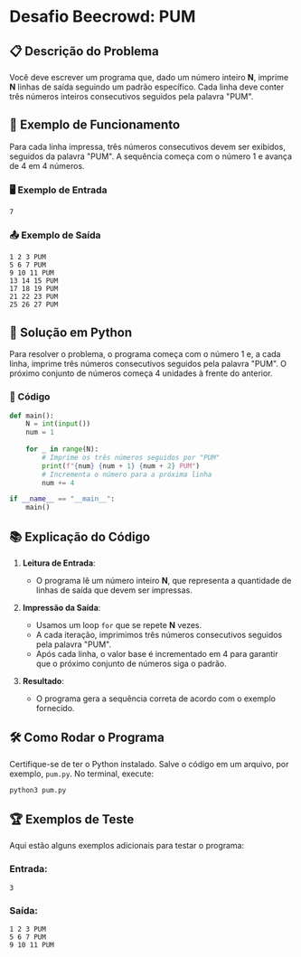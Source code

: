 # Desafio Beecrowd: PUM

## 📋 Descrição do Problema
Você deve escrever um programa que, dado um número inteiro **N**, imprime **N** linhas de saída seguindo um padrão específico. Cada linha deve conter três números inteiros consecutivos seguidos pela palavra "PUM".

## 📝 Exemplo de Funcionamento
Para cada linha impressa, três números consecutivos devem ser exibidos, seguidos da palavra "PUM". A sequência começa com o número 1 e avança de 4 em 4 números.

### 🖥️ Exemplo de Entrada
```
7
```

### 📤 Exemplo de Saída
```
1 2 3 PUM
5 6 7 PUM
9 10 11 PUM
13 14 15 PUM
17 18 19 PUM
21 22 23 PUM
25 26 27 PUM
```

## 🚀 Solução em Python
Para resolver o problema, o programa começa com o número 1 e, a cada linha, imprime três números consecutivos seguidos pela palavra "PUM". O próximo conjunto de números começa 4 unidades à frente do anterior.

### 🔧 Código
```python
def main():
    N = int(input())
    num = 1
    
    for _ in range(N):
        # Imprime os três números seguidos por "PUM"
        print(f"{num} {num + 1} {num + 2} PUM")
        # Incrementa o número para a próxima linha
        num += 4

if __name__ == "__main__":
    main()
```

## 📚 Explicação do Código
1. **Leitura de Entrada**:
   - O programa lê um número inteiro **N**, que representa a quantidade de linhas de saída que devem ser impressas.

2. **Impressão da Saída**:
   - Usamos um loop `for` que se repete **N** vezes.
   - A cada iteração, imprimimos três números consecutivos seguidos pela palavra "PUM".
   - Após cada linha, o valor base é incrementado em 4 para garantir que o próximo conjunto de números siga o padrão.

3. **Resultado**:
   - O programa gera a sequência correta de acordo com o exemplo fornecido.

## 🛠️ Como Rodar o Programa
Certifique-se de ter o Python instalado. Salve o código em um arquivo, por exemplo, `pum.py`. No terminal, execute:
```bash
python3 pum.py
```

## 🏆 Exemplos de Teste
Aqui estão alguns exemplos adicionais para testar o programa:

### Entrada:
```
3
```
### Saída:
```
1 2 3 PUM
5 6 7 PUM
9 10 11 PUM
```
